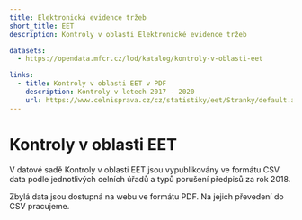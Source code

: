 ```yaml
---
title: Elektronická evidence tržeb
short_title: EET
description: Kontroly v oblasti Elektronické evidence tržeb

datasets:
  - https://opendata.mfcr.cz/lod/katalog/kontroly-v-oblasti-eet

links:
  - title: Kontroly v oblasti EET v PDF
    description: Kontroly v letech 2017 - 2020
    url: https://www.celnisprava.cz/cz/statistiky/eet/Stranky/default.aspx
---
```


# Kontroly v oblasti EET
V datové sadě Kontroly v oblasti EET jsou vypublikovány ve formátu CSV data podle jednotlivých celních úřadů a typů porušení předpisů za rok 2018.

Zbylá data jsou dostupná na webu ve formátu PDF. Na jejich převedení do CSV pracujeme.